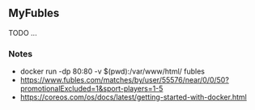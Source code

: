 ## MyFubles

TODO ...

### Notes

- docker run -dp 80:80 -v $(pwd):/var/www/html/ fubles
- https://www.fubles.com/matches/by/user/55576/near/0/0/50?promotionalExcluded=1&sport-players=1-5
- https://coreos.com/os/docs/latest/getting-started-with-docker.html
